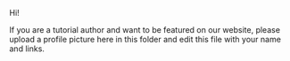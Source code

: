 Hi!

If you are a tutorial author and want to be featured on our website, please upload a profile picture here in this folder and edit this file with your name and links.
